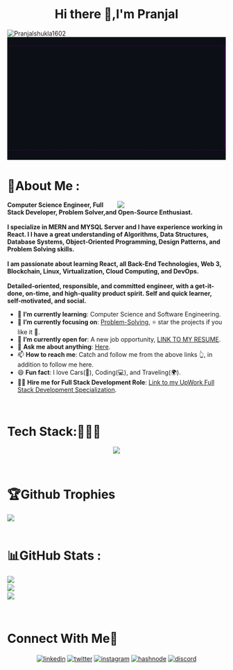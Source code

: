 <h1 align="center"> Hi there 👋,I'm Pranjal</h1>
<div align="left"> <img src="https://komarev.com/ghpvc/?username=Pranjalshukla1602&label=Profile%20views&color=0e75b6&style=flat" alt="Pranjalshukla1602" /> </div>
<div align="center"><img src="final1.gif"/></div>
<h1>💫About Me :</h1>
<picture> <img align="right" src="https://github.com/Pranjalshukla1602/Pranjalshukla1602/Right_Side.gif?raw=true" width = 250px></picture>

<div align=left>
        <p>
            <strong>
                Computer Science Engineer, Full Stack Developer, Problem Solver,and Open-Source Enthusiast.<br><br>
                I specialize in MERN and  MYSQL Server and I have experience working in React. I I have a great understanding of Algorithms, Data Structures, Database Systems, Object-Oriented Programming, Design Patterns, and Problem Solving skills.<br><br>
                I am passionate about learning React, all Back-End Technologies, Web 3, Blockchain, Linux, Virtualization, Cloud Computing, and DevOps.<br><br>
                Detailed-oriented, responsible, and committed engineer, with a get-it-done, on-time, and high-quality product spirit. Self and quick learner, self-motivated, and social.
            </strong>
        </p>
        <ul>
            <li>🌱 <b>I’m currently learning</b>: Computer Science and Software Engineering.</li>
            <li>🎯 <b>I’m currently focusing on</b>: <a href="https://leetcode.com/">Problem-Solving</a>, ⭐️ star the projects if you like it 🤩.</li>
            <li>🤔 <b>I’m currently open for</b>: A new job opportunity, <a href="https://flowcv.io/resume/feedback/lMhKFXfgJjf8">LINK TO MY RESUME</a>.</li>
            <li>💬 <b>Ask me about anything</b>: <a href="https://leetcode.com/">Here</a>.</li>
            <li>📫 <b>How to reach me</b>: Catch and follow me from the above links 👆, in addition to follow me here.</li>
            <li>😄 <b>Fun fact</b>: I love Cars(🚗), Coding(💻), and Traveling(🌍).</li>
            <li>👨‍💻 <b>Hire me for Full Stack Development Role</b>: <a href="https://www.upwork.com/freelancers/~0121ca7f3563e57c0b?s=1110580755107926016">Link to my UpWork Full Stack Development Specialization</a>.</li>
        </ul>
    </div>
    <br>



<h1>Tech Stack:👨🏻‍💻</h1>
<!--tech stack icons-->
<p align="center">
  <a href="https://skillicons.dev">
    <img src="https://skillicons.dev/icons?i=git,aws,bootstrap,c,cpp,css,discord,docker,dynamodb,express,figma,firebase,github,html,idea,java,js,kotlin,linux,md,materialui,mongodb,mysql,nextjs,nodejs,postman,py,react,redux,tailwind,ts,vscode&perline=14" />
  </a>
</p>
<br/>
<h1> 🏆Github Trophies</h1>

![](https://github-profile-trophy.vercel.app/?username=Pranjalshukla1602&theme=discord&no-frame=false&no-bg=false&margin-w=4)
<br/>
<br/>

# 📊GitHub Stats :

![](https://github-readme-stats.vercel.app/api?username=Pranjalshukla1602&theme=radical&hide_border=false&include_all_commits=false&count_private=false)<br/>
![](https://github-readme-streak-stats.herokuapp.com/?user=Pranjalshukla1602&theme=radical&hide_border=false)<br/>
![](https://github-readme-stats.vercel.app/api/top-langs/?username=Pranjalshukla1602&theme=radical&hide_border=false&include_all_commits=false&count_private=false&layout=compact)
<br/>

<!-- Connect with me -->
<!--h2 without bottom border-->
<br/>
<h1>Connect With Me🤝</h1>
<!--icons and links-->
<p align="center">
<a href="" target="blank"><img align="center" src="https://user-images.githubusercontent.com/88904952/234979284-68c11d7f-1acc-4f0c-ac78-044e1037d7b0.png" alt="linkedin" height="50" width="50" /></a>
<a href="" target="blank"><img align="center" src="https://user-images.githubusercontent.com/88904952/234980676-61bfb021-ecc8-48f7-88e6-34c1b06c4a58.png" alt="twitter" height="50" width="50" /></a> 
<a href="" target="blank"><img align="center" src="https://user-images.githubusercontent.com/88904952/234981169-2dd1e58f-4b7e-468c-8213-034ba62156c3.png" alt="instagram" height="50" width="50" /></a>
<a href="" target="blank"><img align="center" src="https://user-images.githubusercontent.com/88904952/234982196-562aea17-5532-4550-8c08-1c7cb994a541.png" alt="hashnode" height="50" width="50" /></a>
<a href="" target="blank"><img align="center" src="https://user-images.githubusercontent.com/88904952/234982627-019fd336-6248-453c-9b05-97c13fd1d207.png" alt="discord" height="50" width="50" /></a>
  
</p>
<!--
**Pranjalshukla1602/Pranjalshukla1602** is a ✨ _special_ ✨ repository because its `README.md` (this file) appears on your GitHub profile.

Here are some ideas to get you started:

- 🔭 I’m currently working on ...
- 🌱 I’m currently learning ...
- 👯 I’m looking to collaborate on ...
- 🤔 I’m looking for help with ...
- 💬 Ask me about ...
- 📫 How to reach me: ...
- 😄 Pronouns: ...
- ⚡ Fun fact: ...
-->
